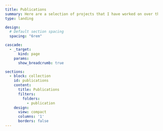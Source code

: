 ```yaml
---
title: Publications
summary: Here are a selection of projects that I have worked on over the years.
type: landing

design:
  # Default section spacing
  spacing: "6rem"

cascade:
  - _target:
      kind: page
    params:
      show_breadcrumb: true

sections:
  - block: collection
    id: publications
    content:
      title: Publications
      filters:
        folders:
          - publication
    design:
      view: compact
      columns: '1'
      borders: false
---
```

